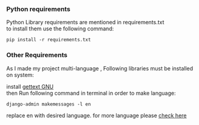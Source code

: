 
### Python requirements
Python Library requirements are mentioned in requirements.txt\
to install them use the following command:
```
pip install -r requirements.txt
```

### Other Requirements
As I made my project multi-language , Following libraries must be installed on system:

install [gettext GNU](./readme/gettext.md)\
then Run following command in terminal in order to make language:
```
django-admin makemessages -l en
```
replace en with desired language. for more language please [check here](https://en.wikipedia.org/wiki/List_of_ISO_639-1_codes)